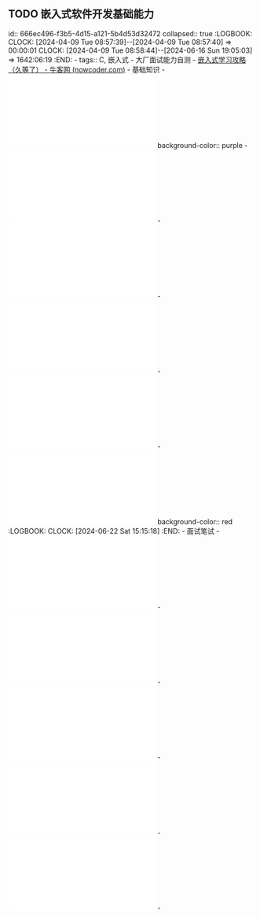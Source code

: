 ## TODO 嵌入式软件开发基础能力
id:: 666ec496-f3b5-4d15-a121-5b4d53d32472
collapsed:: true
:LOGBOOK:
CLOCK: [2024-04-09 Tue 08:57:39]--[2024-04-09 Tue 08:57:40] =>  00:00:01
CLOCK: [2024-04-09 Tue 08:58:44]--[2024-06-16 Sun 19:05:03] =>  1642:06:19
:END:
	- tags:: C, 嵌入式
	- 大厂面试能力自测
		- [嵌入式学习攻略（久等了） - 牛客网 (nowcoder.com)](https://www.nowcoder.com/issue/tutorial?zhuanlanId=jvN8gj&uuid=fb7f660800944d0abb9e7fb4b5ddf685)
	- 基础知识
		- ![高质量C编程指南.pdf](../assets/高质量C编程指南_1712566208452_0.pdf)
		  background-color:: purple
		- ![《计算机组成原理》唐朔飞.pdf](../assets/《计算机组成原理》唐朔飞_1712566226577_0.pdf)
		- ![计算机组成与设计：硬件 软件接口.big.pdf](../assets/计算机组成与设计：硬件_软件接口.big_1712572367457_0.pdf)
		- ![ARM体系结构与编程（高清带书签） 杜春雷.big.pdf](../assets/ARM体系结构与编程（高清带书签）_杜春雷.big_1712572372991_0.pdf)
		- ![程序员的自我修养--链接、装载与库.big.pdf](../assets/程序员的自我修养--链接、装载与库.big_1712572391422_0.pdf)
		- ![嵌入式C语言自我修养——从芯片、编译器到操作系统.big.pdf](../assets/嵌入式C语言自我修养——从芯片、编译器到操作系统.big_1712572407613_0.pdf)
		  background-color:: red
		  :LOGBOOK:
		  CLOCK: [2024-06-22 Sat 15:15:18]
		  :END:
	- 面试笔试
		- ![(mandatory)C语言终极面试宝典.pdf](../assets/(mandatory)C语言终极面试宝典_1712572443749_0.pdf)
		- ![(mandatory)操作系统.big.pdf](../assets/(mandatory)操作系统.big_1712572447761_0.pdf)
		- ![(mandatory)嵌入式软件开发笔试面试指南.pdf](../assets/(mandatory)嵌入式软件开发笔试面试指南_1712572451734_0.pdf)
		- ![(optional)Http核心总结.pdf](../assets/(optional)Http核心总结_1712572455537_0.pdf)
		- ![王道程序员面试宝典_s13441339-王道论坛 组编.big.pdf](../assets/王道程序员面试宝典_s13441339-王道论坛_组编.big_1712572458505_0.pdf)
		-